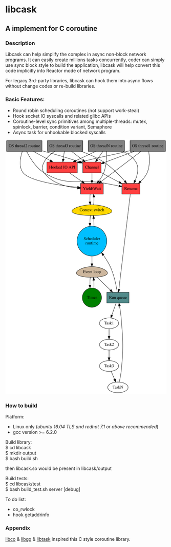 # libcask
## A implement for C coroutine

### Description
Libcask can help simplify the complex in async non-block network programs.
It can easily create millions tasks concurrently, coder can simply use sync
block style to build the application, libcask will help convert this code
implicitly into Reactor mode of network program.

For legacy 3rd-party libraries, libcask can hook them into async flows without
change codes or re-build libraries.

### Basic Features:
* Round robin scheduling coroutines (not support work-steal)
* Hook socket IO syscalls and related glibc APIs
* Coroutine-level sync primitives among multiple-threads: mutex, spinlock, barrier, condition variant, Semaphore
* Async task for unhookable blocked syscalls

<img src="https://raw.githubusercontent.com/YingshuLu/libcask/master/libcask.svg?sanitize=true">

### How to build

Platform:
* Linux only (*ubuntu 16.04 TLS and redhat 7.1 or above recommended*)
* gcc version >= 6.2.0   

Build library:  
$ cd libcask  
$ mkdir output  
$ bash build.sh  

then libcask.so would be present in libcask/output

Build tests:  
$ cd libcask/test    
$ bash build_test.sh server [debug]

To do list:
* co_rwlock
* hook getaddrinfo

### Appendix
[libco](https://github.com/Tencent/libco) & [libgo](https://github.com/yyzybb537/libgo) & [libtask](https://swtch.com/libtask/) inspired this C style coroutine library.
